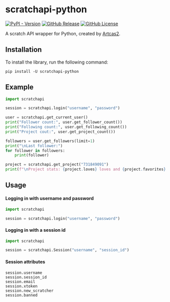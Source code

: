 # scratchapi-python

[![PyPI - Version](https://img.shields.io/pypi/v/scratchapi-python)](https://pypi.org/project/scratchapi-python/)
[![GitHub Release](https://img.shields.io/github/v/release/Artcas2/scratchapi-python)](https://github.com/Artcas2/scratchapi-python/releases/latest)
[![GitHub License](https://img.shields.io/github/license/Artcas2/scratchapi-python)](https://github.com/Artcas2/scratchapi-python/blob/main/LICENSE)

A scratch API wrapper for Python, created by [Artcas2](https://scratch.mit.edu/users/Artcas2/).

## Installation

To install the library, run the following command:
```console
pip install -U scratchapi-python
```

## Example

```python
import scratchapi

session = scratchapi.login("username", "password")

user = scratchapi.get_current_user()
print("Follower count:", user.get_follower_count())
print("Following count:", user.get_following_count())
print("Project cout:", user.get_project_count())

followers = user.get_followers(limit=1)
print("\nLast follower:")
for follower in followers:
    print(follower)

project = scratchapi.get_project("731849091")
print(f"\nProject stats: {project.loves} loves and {project.favorites} favs.")
```

## Usage

#### Logging in with username and password

```python
import scratchapi

session = scratchapi.login("username", "password")
```

#### Logging in with a session id

```python
import scratchapi

session = scratchapi.Session("username", "session_id")
```

#### Session attributes

```
session.username
session.session_id
session.email
session.xtoken
session.new_scratcher
session.banned
```
